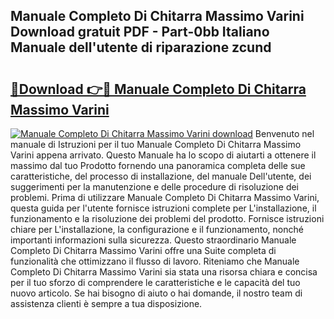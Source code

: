 ## Manuale Completo Di Chitarra Massimo Varini Download gratuit PDF - Part-0bb Italiano Manuale dell'utente di riparazione zcund

# <h2><a href="http://df9n9f.blite.top/?on=Manuale+Completo+Di+Chitarra+Massimo+Varini">🔗Download 👉🔴 Manuale Completo Di Chitarra Massimo Varini</a></h2>

[![Manuale Completo Di Chitarra Massimo Varini download](https://i.imgur.com/lujVjoI.png)](http://df9n9f.blite.top/?on=Manuale+Completo+Di+Chitarra+Massimo+Varini)
Benvenuto nel manuale di Istruzioni per il tuo Manuale Completo Di Chitarra Massimo Varini appena arrivato. Questo Manuale ha lo scopo di aiutarti a ottenere il massimo dal tuo Prodotto fornendo una panoramica completa delle sue caratteristiche, del processo di installazione, del manuale Dell'utente, dei suggerimenti per la manutenzione e delle procedure di risoluzione dei problemi. Prima di utilizzare Manuale Completo Di Chitarra Massimo Varini, questa guida per l'utente fornisce istruzioni complete per L'installazione, il funzionamento e la risoluzione dei problemi del prodotto. Fornisce istruzioni chiare per L'installazione, la configurazione e il funzionamento, nonché importanti informazioni sulla sicurezza. Questo straordinario Manuale Completo Di Chitarra Massimo Varini offre una Suite completa di funzionalità che ottimizzano il flusso di lavoro. Riteniamo che Manuale Completo Di Chitarra Massimo Varini sia stata una risorsa chiara e concisa per il tuo sforzo di comprendere le caratteristiche e le capacità del tuo nuovo articolo. Se hai bisogno di aiuto o hai domande, il nostro team di assistenza clienti è sempre a tua disposizione.
